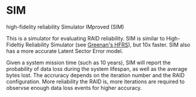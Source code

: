 # SIM
high-fidelity reliability Simulator IMproved (SIM)

This is a simulator for evaluating RAID reliability.
SIM is similar to High-Fideltiy Reliability Simulator (see [Greenan's HFRS](http://www.kaymgee.com/Kevin_Greenan/Software.html)), but 10x faster.
SIM also has a more accurate Latent Sector Error model.

Given a system mission time (such as 10 years), SIM will report the probability of data loss during the system lifespan, as well as the average bytes lost. 
The accruracy depends on the iteration number and the RAID configuration.
More reliability the RAID is, more iterations are required to observse enough data loss events for higher accuracy.

